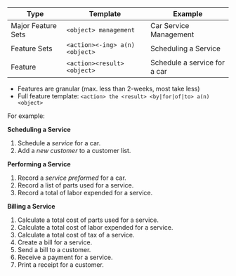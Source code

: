 | Type               | Template                       | Example                       |
| ---                | ---                            | ---                           |
| Major Feature Sets | `<object> management`          | Car Service Management        |
| Feature Sets       | `<action><-ing> a(n) <object>` | Scheduling a Service          |
| Feature            | `<action><result><object>`     | Schedule a service for a car  |

* Features are granular (max. less than 2-weeks, most take less)
* Full feature template: `<action> the <result> <by|for|of|to> a(n) <object>`

For example:

**Scheduling a Service**
1. Schedule a _service_ for a car.
1. Add a _new customer_ to a customer list.

**Performing a Service**
1. Record a _service preformed_ for a car.
1. Record a list of parts used for a service.
1. Record a total of labor expended for a service.

**Billing a Service**
1. Calculate a total cost of parts used for a service.
1. Calculate a total cost of labor expended for a service.
1. Calculate a total cost of tax of a service.
1. Create a bill for a service.
1. Send a bill to a customer.
1. Receive a payment for a service.
1. Print a receipt for a customer.